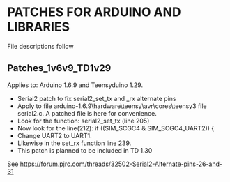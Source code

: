 # PATCHES FOR ARDUINO AND LIBRARIES
File descriptions follow
## Patches_1v6v9_TD1v29
Applies to: Arduino 1.6.9 and Teensyduino 1.29.
+ Serial2 patch to fix serial2_set_tx and _rx alternate pins
+ Apply to file arduino-1.6.9\hardware\teensy\avr\cores\teensy3 file serial2.c. A patched file is here for convenience.
+ Look for the function: serial2_set_tx (line 205)
+ Now look for the line(212): if ((SIM_SCGC4 & SIM_SCGC4_UART2)) {
+ Change UART2 to UART1.
+ Likewise in the set_rx function line 239. 
+ This patch is planned to be included in TD 1.30

See https://forum.pjrc.com/threads/32502-Serial2-Alternate-pins-26-and-31